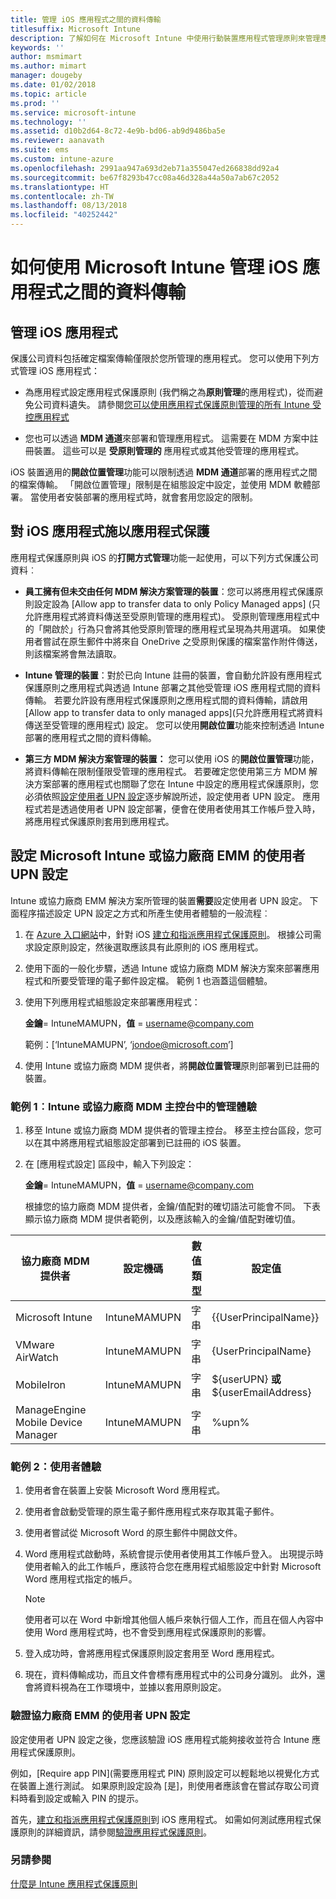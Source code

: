 ```yaml
---
title: 管理 iOS 應用程式之間的資料傳輸
titlesuffix: Microsoft Intune
description: 了解如何在 Microsoft Intune 中使用行動裝置應用程式管理原則來管理應用程式之間的資料傳輸。
keywords: ''
author: msmimart
ms.author: mimart
manager: dougeby
ms.date: 01/02/2018
ms.topic: article
ms.prod: ''
ms.service: microsoft-intune
ms.technology: ''
ms.assetid: d10b2d64-8c72-4e9b-bd06-ab9d9486ba5e
ms.reviewer: aanavath
ms.suite: ems
ms.custom: intune-azure
ms.openlocfilehash: 2991aa947a693d2eb71a355047ed266838dd92a4
ms.sourcegitcommit: be67f8293b47cc08a46d328a44a50a7ab67c2052
ms.translationtype: HT
ms.contentlocale: zh-TW
ms.lasthandoff: 08/13/2018
ms.locfileid: "40252442"
---
```

# <a name="how-to-manage-data-transfer-between-ios-apps-in-microsoft-intune"></a>如何使用 Microsoft Intune 管理 iOS 應用程式之間的資料傳輸
## <a name="manage-ios-apps"></a>管理 iOS 應用程式
保護公司資料包括確定檔案傳輸僅限於您所管理的應用程式。  您可以使用下列方式管理 iOS 應用程式：

-   為應用程式設定應用程式保護原則 (我們稱之為**原則管理**的應用程式)，從而避免公司資料遺失。 請參閱[您可以使用應用程式保護原則管理的所有 Intune 受控應用程式](https://www.microsoft.com/cloud-platform/microsoft-intune-apps)

-   您也可以透過 **MDM 通道**來部署和管理應用程式。  這需要在 MDM 方案中註冊裝置。 這些可以是 **受原則管理的** 應用程式或其他受管理的應用程式。

iOS 裝置適用的**開啟位置管理**功能可以限制透過 **MDM 通道**部署的應用程式之間的檔案傳輸。 「開啟位置管理」限制是在組態設定中設定，並使用 MDM 軟體部署。  當使用者安裝部署的應用程式時，就會套用您設定的限制。

##  <a name="using-app-protection-with-ios-apps"></a>對 iOS 應用程式施以應用程式保護
應用程式保護原則與 iOS 的**打開方式管理**功能一起使用，可以下列方式保護公司資料︰

-   **員工擁有但未交由任何 MDM 解決方案管理的裝置**：您可以將應用程式保護原則設定設為 [Allow app to transfer data to only Policy Managed apps] \(只允許應用程式將資料傳送至受原則管理的應用程式\)。 受原則管理應用程式中的「開啟於」行為只會將其他受原則管理的應用程式呈現為共用選項。 如果使用者嘗試在原生郵件中將來自 OneDrive 之受原則保護的檔案當作附件傳送，則該檔案將會無法讀取。

-   **Intune 管理的裝置**：對於已向 Intune 註冊的裝置，會自動允許設有應用程式保護原則之應用程式與透過 Intune 部署之其他受管理 iOS 應用程式間的資料傳輸。 若要允許設有應用程式保護原則之應用程式間的資料傳輸，請啟用 [Allow app to transfer data to only managed apps]\(只允許應用程式將資料傳送至受管理的應用程式) 設定。 您可以使用**開啟位置**功能來控制透過 Intune 部署的應用程式之間的資料傳輸。   

-   **第三方 MDM 解決方案管理的裝置：** 您可以使用 iOS 的**開啟位置管理**功能，將資料傳輸在限制僅限受管理的應用程式。
若要確定您使用第三方 MDM 解決方案部署的應用程式也關聯了您在 Intune 中設定的應用程式保護原則，您必須依照[設定使用者 UPN 設定](#configure-user-upn-setting-for-third-party-emm)逐步解說所述，設定使用者 UPN 設定。  應用程式若是透過使用者 UPN 設定部署，便會在使用者使用其工作帳戶登入時，將應用程式保護原則套用到應用程式。

## <a name="configure-user-upn-setting-for-microsoft-intune-or-third-party-emm"></a>設定 Microsoft Intune 或協力廠商 EMM 的使用者 UPN 設定
Intune 或協力廠商 EMM 解決方案所管理的裝置**需要**設定使用者 UPN 設定。 下面程序描述設定 UPN 設定之方式和所產生使用者體驗的一般流程︰

1.  在 [Azure 入口網站](https://portal.azure.com)中，針對 iOS [建立和指派應用程式保護原則](app-protection-policies.md)。 根據公司需求設定原則設定，然後選取應該具有此原則的 iOS 應用程式。

2.  使用下面的一般化步驟，透過 Intune 或協力廠商 MDM 解決方案來部署應用程式和所要受管理的電子郵件設定檔。 範例 1 也涵蓋這個體驗。

3.  使用下列應用程式組態設定來部署應用程式：

      **金鑰**= IntuneMAMUPN，**值** = <username@company.com>

      範例：[‘IntuneMAMUPN’, ‘jondoe@microsoft.com’]

4.  使用 Intune 或協力廠商 MDM 提供者，將**開啟位置管理**原則部署到已註冊的裝置。


### <a name="example-1-admin-experience-in-intune-or-third-party-mdm-console"></a>範例 1︰Intune 或協力廠商 MDM 主控台中的管理體驗

1. 移至 Intune 或協力廠商 MDM 提供者的管理主控台。 移至主控台區段，您可以在其中將應用程式組態設定部署到已註冊的 iOS 裝置。

2. 在 [應用程式設定] 區段中，輸入下列設定：

   **金鑰**= IntuneMAMUPN，**值** = <username@company.com>

   根據您的協力廠商 MDM 提供者，金鑰/值配對的確切語法可能會不同。 下表顯示協力廠商 MDM 提供者範例，以及應該輸入的金鑰/值配對確切值。

|協力廠商 MDM 提供者| 設定機碼 | 數值類型 | 設定值|
| ------- | ---- | ---- | ---- |
|Microsoft Intune| IntuneMAMUPN | 字串 | {{UserPrincipalName}}|
|VMware AirWatch| IntuneMAMUPN | 字串 | {UserPrincipalName}|
|MobileIron | IntuneMAMUPN | 字串 | ${userUPN} **或** ${userEmailAddress} |
|ManageEngine Mobile Device Manager | IntuneMAMUPN | 字串 | %upn% |


### <a name="example-2-end-user-experience"></a>範例 2：使用者體驗

1.  使用者會在裝置上安裝 Microsoft Word 應用程式。

2.  使用者會啟動受管理的原生電子郵件應用程式來存取其電子郵件。

3.  使用者嘗試從 Microsoft Word 的原生郵件中開啟文件。

4.  Word 應用程式啟動時，系統會提示使用者使用其工作帳戶登入。  出現提示時使用者輸入的此工作帳戶，應該符合您在應用程式組態設定中針對 Microsoft Word 應用程式指定的帳戶。

    > [!NOTE]
    > 使用者可以在 Word 中新增其他個人帳戶來執行個人工作，而且在個人內容中使用 Word 應用程式時，也不會受到應用程式保護原則的影響。

5.  登入成功時，會將應用程式保護原則設定套用至 Word 應用程式。

6.  現在，資料傳輸成功，而且文件會標有應用程式中的公司身分識別。 此外，還會將資料視為在工作環境中，並據以套用原則設定。

### <a name="validate-user-upn-setting-for-third-party-emm"></a>驗證協力廠商 EMM 的使用者 UPN 設定

設定使用者 UPN 設定之後，您應該驗證 iOS 應用程式能夠接收並符合 Intune 應用程式保護原則。

例如，[Require app PIN]\(需要應用程式 PIN) 原則設定可以輕鬆地以視覺化方式在裝置上進行測試。 如果原則設定設為 [是]，則使用者應該會在嘗試存取公司資料時看到設定或輸入 PIN 的提示。

首先，[建立和指派應用程式保護原則](app-protection-policies.md)到 iOS 應用程式。 如需如何測試應用程式保護原則的詳細資訊，請參閱[驗證應用程式保護原則](app-protection-policies-validate.md)。


### <a name="see-also"></a>另請參閱
[什麼是 Intune 應用程式保護原則](app-protection-policy.md)
